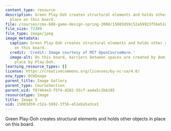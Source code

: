 ```yaml
---
content_type: resource
description: Green Play-Doh creates structural elements and holds other objects in
  place on this board.
file: /courses/cms-608-game-design-spring-2008/15003d59c52a59923f5be51eba5a3ce1_05.jpg
file_size: 72309
file_type: image/jpeg
image_metadata:
  caption: Green Play-Doh creates structural elements and holds other objects in place
    on this board.
  credit: 'Credit: Image courtesy of MIT OpenCourseWare.'
  image-alt: On this board, barriers between spaces are created by dominos, held in
    place by Play-Doh.
learning_resource_types: []
license: https://creativecommons.org/licenses/by-nc-sa/4.0/
ocw_type: OCWImage
parent_title: Image Gallery
parent_type: CourseSection
parent_uid: f87464e3-f5f4-d282-55cf-aa4a5c1b6105
resourcetype: Image
title: Image 5
uid: 15003d59-c52a-5992-3f5b-e51eba5a3ce1
---
```

Green Play-Doh creates structural elements and holds other objects in place on this board.